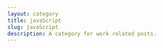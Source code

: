 ```yaml
---
layout: category
title: javaScript
slug: javaScript
description: A category for work related posts.
---
```

